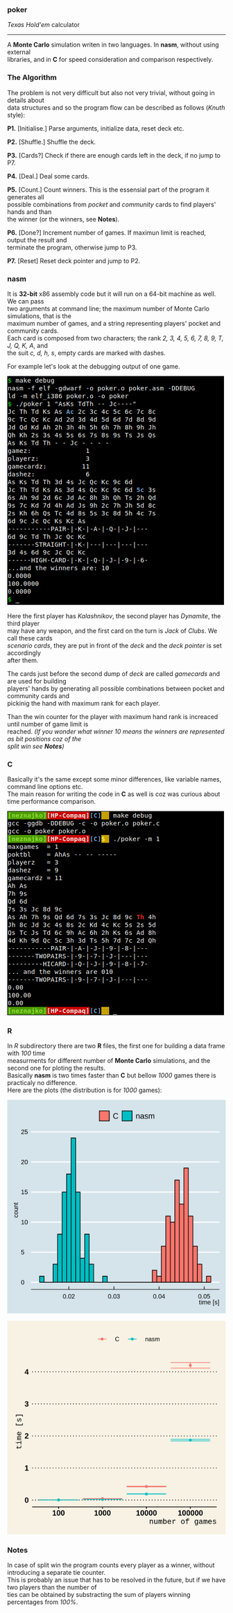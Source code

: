 ### poker
*Texas Hold'em* calculator

---
A **Monte Carlo** simulation writen in two languages. In **nasm**, without using external  
libraries, and in **C** for speed consideration and comparison respectively.

### The Algorithm
The problem is not very difficult but also not very trivial, without going in details about  
data structures and so the program flow can be described as follows (*Knuth* style):
 
 **P1.** [Initialise.]  Parse arguments, initialize data, reset deck etc.
 
 **P2.** [Shuffle.] Shuffle the deck.
 
 **P3.** [Cards?] Check if there are enough cards left in the deck, if no jump to P7.
 
 **P4.** [Deal.] Deal some cards.
 
 **P5.** [Count.] Count winners. This is the essensial part of the program it generates all  
 possible combinations from *pocket* and *community* cards to find players' hands and than  
 the winner (or the winners, see **Notes**).
 
 **P6.** [Done?] Increment number of games. If maximun limit is reached, output the result and  
 terminate the program, otherwise jump to P3.
 
 **P7.** [Reset] Reset deck pointer and jump to P2.
 
### nasm
It is **32-bit** x86 assembly code but it will run on a 64-bit machine as well. We can pass  
two arguments at command line; the maximum number of Monte Carlo simulations, that is the  
maximum number of games, and a string representing players' pocket and community cards.  
Each card is composed from two characters; the rank *2, 3, 4, 5, 6, 7, 8, 9, T, J, Q, K, A*, and  
the suit *c, d, h, s*, empty cards are marked with dashes.

For example let's look at the debugging output of one game.

![nasm](./img/screenshot_nasm.png)

Here the first player has *Kalashnikov*, the second player has *Dynamite*, the third player  
may have any weapon, and the first card on the turn is *Jack* of *Clubs*. We call these cards  
*scenario cards*, they are put in front of the *deck* and the *deck pointer* is set accordingly  
after them.

The cards just before the second dump of *deck* are called *gamecards* and are used for building  
players' hands by generating all possible combinations between pocket and community cards and  
pickinig the hand with maximum rank for each player.
 
Than the win counter for the player with maximum hand rank is increaced until number of game limit is  
reached. *(If you wonder what winner 10 means the winners are represented as bit positions coz of the  
split win see **Notes**)*
 
### C
Basically it's the same except some minor differences, like variable names, command line options etc.  
The main reason for writing the code in **C** as well is coz was curious about time performance comparison.

![C](./img/screenshot_C.png)

### R
In *R* subdirectory there are two **R** files, the first one for building a data frame with *100* time  
measurments for different number of **Monte Carlo** simulations, and the second one for ploting the results.  
Basically **nasm** is two times faster than **C** but bellow *1000* games there is practicaly no difference.  
Here are the plots (the distribution is for *1000* games):

![nasm](./img/hist.png)

![nasm](./img/mean.png)

### Notes
In case of split win the program counts every player as a winner, without introducing a separate tie counter.  
This is probably an issue that has to be resolved in the future, but if we have two players than the number of  
ties can be obtained by substracting the sum of players winning percentages from *100%*.
